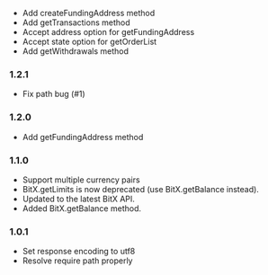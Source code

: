 * Add createFundingAddress method
* Add getTransactions method
* Accept address option for getFundingAddress
* Accept state option for getOrderList
* Add getWithdrawals method

### 1.2.1

* Fix path bug (#1)

### 1.2.0

* Add getFundingAddress method

### 1.1.0

* Support multiple currency pairs
* BitX.getLimits is now deprecated (use BitX.getBalance instead).
* Updated to the latest BitX API.
* Added BitX.getBalance method.

### 1.0.1

* Set response encoding to utf8
* Resolve require path properly
